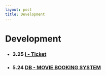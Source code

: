 ```yaml
---
layout: post
title: Development
---
```


# Development

* ### 3.25 [i - Ticket](https://github.com/inthewalter/i-ticket)

* ### 5.24 [DB - MOVIE BOOKING SYSTEM](https://github.com/ykss/JDBC_movie_booking_system) 